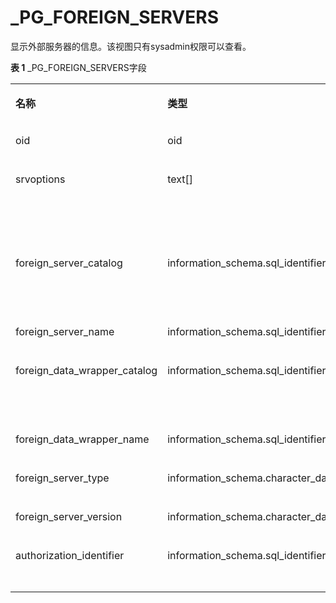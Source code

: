 # \_PG\_FOREIGN\_SERVERS

显示外部服务器的信息。该视图只有sysadmin权限可以查看。

**表 1**  \_PG\_FOREIGN\_SERVERS字段

<a name="table1011513101687"></a>
<table><tbody><tr id="row201685101086"><td class="cellrowborder" valign="top" width="30.483048304830483%"><p id="p7168210483"><a name="p7168210483"></a><a name="p7168210483"></a><strong id="b1316817109817"><a name="b1316817109817"></a><a name="b1316817109817"></a>名称</strong></p>
</td>
<td class="cellrowborder" valign="top" width="31.41314131413141%"><p id="p1816817101585"><a name="p1816817101585"></a><a name="p1816817101585"></a><strong id="b1016820101589"><a name="b1016820101589"></a><a name="b1016820101589"></a>类型</strong></p>
</td>
<td class="cellrowborder" valign="top" width="38.10381038103811%"><p id="p111687101286"><a name="p111687101286"></a><a name="p111687101286"></a><strong id="b1716911015819"><a name="b1716911015819"></a><a name="b1716911015819"></a>描述</strong></p>
</td>
</tr>
<tr id="row81692010682"><td class="cellrowborder" valign="top" width="30.483048304830483%"><p id="p82821423598"><a name="p82821423598"></a><a name="p82821423598"></a>oid</p>
</td>
<td class="cellrowborder" valign="top" width="31.41314131413141%"><p id="p1728072315915"><a name="p1728072315915"></a><a name="p1728072315915"></a>oid</p>
</td>
<td class="cellrowborder" valign="top" width="38.10381038103811%"><p id="p1827616231597"><a name="p1827616231597"></a><a name="p1827616231597"></a>外部服务器的oid。</p>
</td>
</tr>
<tr id="row413211712177"><td class="cellrowborder" valign="top" width="30.483048304830483%"><p id="p1627420231791"><a name="p1627420231791"></a><a name="p1627420231791"></a>srvoptions</p>
</td>
<td class="cellrowborder" valign="top" width="31.41314131413141%"><p id="p11271423697"><a name="p11271423697"></a><a name="p11271423697"></a>text[]</p>
</td>
<td class="cellrowborder" valign="top" width="38.10381038103811%"><p id="p179051293134"><a name="p179051293134"></a><a name="p179051293134"></a>外部服务器指定选项，使用“keyword=value”格式的字符串。</p>
</td>
</tr>
<tr id="row201063118176"><td class="cellrowborder" valign="top" width="30.483048304830483%"><p id="p15267223193"><a name="p15267223193"></a><a name="p15267223193"></a>foreign_server_catalog</p>
</td>
<td class="cellrowborder" valign="top" width="31.41314131413141%"><p id="p15263123596"><a name="p15263123596"></a><a name="p15263123596"></a>information_schema.sql_identifier</p>
</td>
<td class="cellrowborder" valign="top" width="38.10381038103811%"><p id="p726052311918"><a name="p726052311918"></a><a name="p726052311918"></a>外部服务器所在database名称（永远为当前数据库）。</p>
</td>
</tr>
<tr id="row3696121410172"><td class="cellrowborder" valign="top" width="30.483048304830483%"><p id="p17258923196"><a name="p17258923196"></a><a name="p17258923196"></a>foreign_server_name</p>
</td>
<td class="cellrowborder" valign="top" width="31.41314131413141%"><p id="p425532314919"><a name="p425532314919"></a><a name="p425532314919"></a>information_schema.sql_identifier</p>
</td>
<td class="cellrowborder" valign="top" width="38.10381038103811%"><p id="p62521623792"><a name="p62521623792"></a><a name="p62521623792"></a>外部服务器名称。</p>
</td>
</tr>
<tr id="row0654102510108"><td class="cellrowborder" valign="top" width="30.483048304830483%"><p id="p46551925201016"><a name="p46551925201016"></a><a name="p46551925201016"></a>foreign_data_wrapper_catalog</p>
</td>
<td class="cellrowborder" valign="top" width="31.41314131413141%"><p id="p565632581018"><a name="p565632581018"></a><a name="p565632581018"></a>information_schema.sql_identifier</p>
</td>
<td class="cellrowborder" valign="top" width="38.10381038103811%"><p id="p9656202511106"><a name="p9656202511106"></a><a name="p9656202511106"></a>外部数据封装器所在database名称（永远为当前数据库）。</p>
</td>
</tr>
<tr id="row113297295101"><td class="cellrowborder" valign="top" width="30.483048304830483%"><p id="p632982991014"><a name="p632982991014"></a><a name="p632982991014"></a>foreign_data_wrapper_name</p>
</td>
<td class="cellrowborder" valign="top" width="31.41314131413141%"><p id="p2329192918105"><a name="p2329192918105"></a><a name="p2329192918105"></a>information_schema.sql_identifier</p>
</td>
<td class="cellrowborder" valign="top" width="38.10381038103811%"><p id="p63299296102"><a name="p63299296102"></a><a name="p63299296102"></a>外部数据封装器名称。</p>
</td>
</tr>
<tr id="row1914143861019"><td class="cellrowborder" valign="top" width="30.483048304830483%"><p id="p891510384108"><a name="p891510384108"></a><a name="p891510384108"></a>foreign_server_type</p>
</td>
<td class="cellrowborder" valign="top" width="31.41314131413141%"><p id="p12915143816106"><a name="p12915143816106"></a><a name="p12915143816106"></a>information_schema.character_data</p>
</td>
<td class="cellrowborder" valign="top" width="38.10381038103811%"><p id="p6915438101014"><a name="p6915438101014"></a><a name="p6915438101014"></a>外部服务器的类型。</p>
</td>
</tr>
<tr id="row15418842111016"><td class="cellrowborder" valign="top" width="30.483048304830483%"><p id="p341854210100"><a name="p341854210100"></a><a name="p341854210100"></a>foreign_server_version</p>
</td>
<td class="cellrowborder" valign="top" width="31.41314131413141%"><p id="p4418194241014"><a name="p4418194241014"></a><a name="p4418194241014"></a>information_schema.character_data</p>
</td>
<td class="cellrowborder" valign="top" width="38.10381038103811%"><p id="p1241944220105"><a name="p1241944220105"></a><a name="p1241944220105"></a>外部服务器的版本。</p>
</td>
</tr>
<tr id="row061224515100"><td class="cellrowborder" valign="top" width="30.483048304830483%"><p id="p1261354510101"><a name="p1261354510101"></a><a name="p1261354510101"></a>authorization_identifier</p>
</td>
<td class="cellrowborder" valign="top" width="31.41314131413141%"><p id="p661313459100"><a name="p661313459100"></a><a name="p661313459100"></a>information_schema.sql_identifier</p>
</td>
<td class="cellrowborder" valign="top" width="38.10381038103811%"><p id="p061344511102"><a name="p061344511102"></a><a name="p061344511102"></a>外部服务器的所有者的角色名称。</p>
</td>
</tr>
</tbody>
</table>
